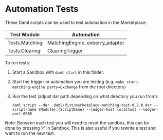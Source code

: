 Automation Tests
===================

These Daml scripts can be used to test automation in the Marketplace.

| Test Module    | Automation                      |
|----------------|---------------------------------|
| Tests.Matching | MatchingEngine, exberry_adapter |
| Tests.Clearing | ClearingTrigger                 |

To run tests:

1. Start a Sandbox with `daml start` in this folder.
2. Start the trigger or automation you are testing (e.g. `make start-matching-engine party=Exchange` from the root directory)
3. Run the test (adjust dar path depending on what directory you run from):

    `daml script --dar .daml/dist/marketplace-matching-test-0.2.0.dar --script-name {Module}:{ScriptName} --ledger-host localhost --ledger-port 6865`

Note: Between each test you will need to reset the sandbox, this can be done by pressing 'r' in Sandbox.
This is also useful if you rewrite a test and want to run the new test.
